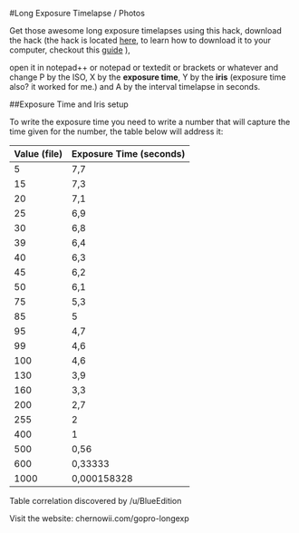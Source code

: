 #Long Exposure Timelapse / Photos

Get those awesome long exposure timelapses using this hack, download the hack (the hack is located [here](https://github.com/KonradIT/autoexechack/blob/GoPro/LongExpTimeLapse/autoexec.ash), to learn how to download it to your computer, checkout this [guide](https://gist.github.com/KonradIT/ce55b04ab4ad10592ebf/#file-autoexechack-md) ), 

open it in notepad++ or notepad or textedit or brackets or whatever and change P by the ISO, X by the **exposure time**, Y by the **iris** (exposure time also? it worked for me.) and A by the interval timelapse in seconds.

##Exposure Time and Iris setup

To write the exposure time you need to write a number that will capture the time given for the number, the table below will address it:

Value (file) | Exposure Time (seconds)
-------------|--------------------------------
5            | 7,7
15           | 7,3
20           | 7,1
25           | 6,9
30           | 6,8
39           | 6,4
40           | 6,3
45           | 6,2
50           | 6,1
75           | 5,3
85           | 5
95           | 4,7
99           | 4,6
100          | 4,6
130          | 3,9
160          | 3,3
200          | 2,7
255          | 2
400          | 1
500          | 0,56
600          | 0,33333
1000         | 0,000158328

Table correlation discovered by /u/BlueEdition

Visit the website: chernowii.com/gopro-longexp

